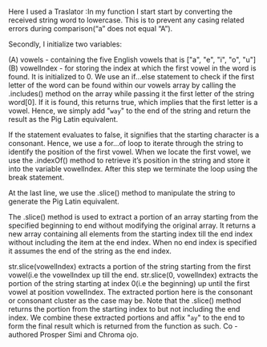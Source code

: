 Here I used a Traslator :In my function I start  start by converting the received string word to lowercase. 
This is to prevent any casing related errors during comparison(“a” does not equal “A”).

Secondly, I  initialize two variables:

(A) vowels - containing the five English vowels that is  ["a", "e", "i", "o", "u"]
(B) vowelIndex - for storing the index at which the first vowel in the word is found. It is initialized to 0.
We use an if…else statement to check if the first letter of the word can be found within our vowels array by calling the .includes() method on 
the array while passing it the first letter of the string word[0].
 If it is found, this returns true, which implies that the first letter is a vowel. Hence, we simply add "``way``" 
 to the end of the string and return the result as the Pig Latin equivalent.

If the statement evaluates to false, it signifies that the starting character is a consonant. 
Hence, we use a for…of loop to iterate through the string to identify the position of the first vowel. 
When we locate the first vowel, we use the .indexOf() method to retrieve it’s position in the string and store it into the variable vowelIndex.
 After this step we terminate the loop using the break statement.

At the last line, we use the .slice() method to manipulate the string to generate the Pig Latin equivalent.

The .slice() method is used to extract a portion of an array starting from the specified beginning to end without modifying the original array.
 It returns a new array containing all elements from the starting index till the end index without including the item at the end index. 
 When no end index is specified it assumes the end of the string as the end index.

str.slice(vowelIndex) extracts a portion of the string starting from the first vowel(i.e the vowelIndex up till the end.
str.slice(0, vowelIndex) extracts the portion of the string starting at index 0(i.e the beginning) up until the first vowel at position vowelIndex.
The extracted portion here is the consonant or consonant cluster as the case may be. Note that the .slice() 
method returns the portion from the starting index to but not including the end index.
We combine these extracted portions and affix "``ay``" to the end to form the final result which is returned from the function as such.
Co -authored Prosper Simi and Chroma ojo.